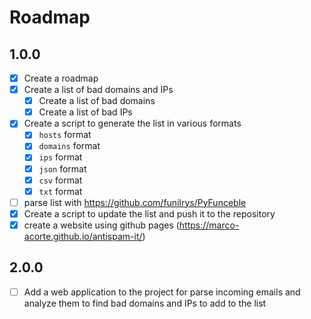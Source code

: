 # Roadmap

## 1.0.0

- [x] Create a roadmap
- [x] Create a list of bad domains and IPs
  - [x] Create a list of bad domains
  - [x] Create a list of bad IPs
- [x] Create a script to generate the list in various formats
  - [x] `hosts` format
  - [x] `domains` format
  - [x] `ips` format
  - [x] `json` format
  - [x] `csv` format
  - [x] `txt` format
- [ ] parse list with <https://github.com/funilrys/PyFunceble>
- [x] Create a script to update the list and push it to the repository
- [x] create a website using github pages (https://marco-acorte.github.io/antispam-it/)

## 2.0.0

- [ ] Add a web application to the project for parse incoming emails and analyze them to find bad domains and IPs to add to the list
